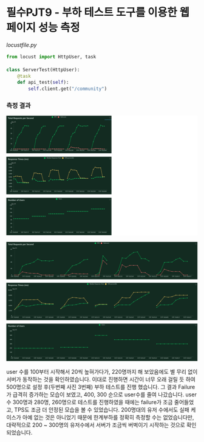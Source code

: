 # 필수PJT9 - 부하 테스트 도구를 이용한 웹 페이지 성능 측정

*locustfile.py*

```python
from locust import HttpUser, task

class ServerTest(HttpUser):
    @task
    def api_test(self):
        self.client.get("/community")
```

### 측정 결과

![img_1](계절학기개인PJT09_assets/4f6f8c6b2d052d8f723c720600eac2cb1dd7996d.png)

![img_2](계절학기개인PJT09_assets/7e5ed9c4ee77e54f894b01f133687ce9787b6f23.png)

user 수를 100부터 시작해서 20씩 높혀가다가, 220명까지 해 보았음에도 별 무리 없이 서버가 동작하는 것을 확인하였습니다. 이대로 진행하면 시간이 너무 오래 걸릴 듯 하여 500명으로 설정 후(두번째 사진 3번째) 부하 테스트를 진행 했습니다. 그 결과 Failure가 급격히 증가하는 모습이 보였고, 400, 300 순으로 user수를 줄여 나갔습니다. user 수 300명과 280명, 260명으로 테스트를 진행하였을 때에는 failure가 조금 줄어들었고, TPS도 조금 더 안정된 모습을 볼 수 있었습니다. 200명대의 유저 수에서도 실패 케이스가 아예 없는 것은 아니었기 때문에 한계부하를 정확히 측정할 수는 없었습니다만, 대략적으로 200 ~ 300명의 유저수에서 서버가 조금씩 버벅이기 시작하는 것으로 확인되었습니다. 


